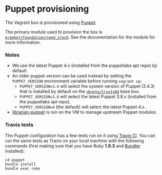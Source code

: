 # Puppet provisioning
The Vagrant box is provisioned using [Puppet](http://docs.puppetlabs.com/puppet/3/reference/).

The primary module used to provision the box is [`praekeltfoundation/seed_stack`](https://forge.puppetlabs.com/praekeltfoundation/seed_stack). See the documentation for the module for more information.

### Notes
* We use the latest Puppet 4.x (installed from the puppetlabs apt repo) by default.
* An older puppet version can be used instead by setting the `PUPPET_VERSION` environment variable before running `vagrant up`:
  * `PUPPET_VERSION=3.4` will select the system version of Puppet (3.4.3) that is installed by default on the [`ubuntu/trusty64`](https://atlas.hashicorp.com/ubuntu/boxes/trusty64) base box.
  * `PUPPET_VERSION=3.8` will select the latest Puppet 3.8.x (installed from the puppetlabs apt repo).
  * `PUPPET_VERSION=4` (the default) will select the latest Puppet 4.x.
* [librarian-puppet](http://librarian-puppet.com) is run on the VM to manage upstream Puppet modules.

### Travis tests
The Puppet configuration has a few tests run on it using [Travis CI](https://travis-ci.org/praekelt/seed-stack). You can run the same tests as Travis on your local machine with the following commands (first making sure that you have Ruby **1.9.3** and [Bundler](http://bundler.io) installed):
```shell
cd puppet
bundle install
bundle exec rake
```
